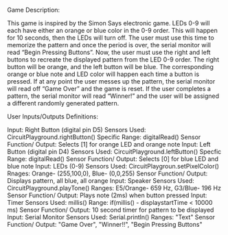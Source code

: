 Game Description: 

This game is inspired by the Simon Says electronic game. LEDs 0-9 will each have either an orange or blue color in the 0-9 order. This will happen for 10 seconds, then the LEDs will turn off. The user must use this time to memorize the pattern and once the period is over, the serial monitor will read “Begin Pressing Buttons”. Now, the user must use the right and left buttons to recreate the displayed pattern from the LED 0-9 order. The right button will be orange, and the left button will be blue. The corresponding orange or blue note and LED color will happen each time a button is pressed. If at any point the user messes up the pattern, the serial monitor will read off “Game Over” and the game is reset. If the user completes a pattern, the serial monitor will read “Winner!” and the user will be assigned a different randomly generated pattern.  


User Inputs/Outputs Definitions:

  Input: Right Button (digital pin D5)
    Sensors Used: CircuitPlayground.rightButton()
    Specific Range: digitalRead()
    Sensor Function/ Output: Selects [1] for orange LED and orange note
  Input: Left Button (digital pin D4)
    Sensors Used: CircuitPlayground.leftButton()
    Specfic Range: digitalRead()
    Sensor Function/ Output: Selects [0] for blue LED and blue note
  Input: LEDs (0-9)
    Sensors Used: CircuitPlaygroun.setPixelColor()
    Rnages: Orange- (255,100,0), Blue- (0,0,255)
    Sensor Function/ Output: Displays pattern, all blue, all orange
  Input: Speaker
    Sensors Used: CircuitPlayground.playTone()
    Ranges: E5/Orange- 659 Hz, G3/Blue- 196 Hz
    Sensor Function/ Output: Plays note (2ms) when button pressed
  Input: Timer
    Sensors Used: millis()
    Range: if(millis() - displaystartTime < 10000 ms)
    Sensor Function/ Output: 10 second timer for pattern to be displayed
  Input: Serial Monitor
    Sensors Used: Serial.println()
    Ranges: "Text"
    Sensor Function/ Output: "Game Over", "Winner!!", "Begin Pressing Buttons"
